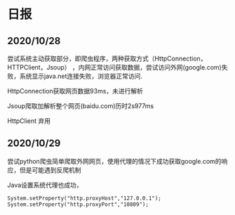 # 日报
## 2020/10/28
尝试系统主动获取部分，即爬虫程序，两种获取方式（HttpConnection，HTTPClient，Jsoup）
，内网正常访问获取数据，尝试访问外网(google.com)失败，系统显示java.net连接失败，浏览器正常访问.

HttpConnection获取网页数据93ms，未进行解析

Jsoup爬取加解析整个网页(baidu.com)历时2s977ms 

HttpClient 弃用

## 2020/10/29
尝试python爬虫简单爬取外网网页，使用代理的情况下成功获取google.com的响应，但是可能遇到反爬机制

Java设置系统代理也成功，

`
System.setProperty("http.proxyHost","127.0.0.1");
System.setProperty("http.proxyPort","10809");
`